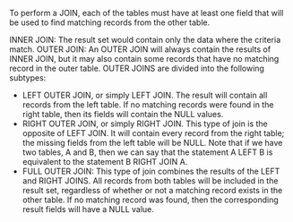 To perform a JOIN, each of the tables must have at least one field that will
be used to find matching records from the other table.

INNER JOIN: The result set would contain only the data where the criteria
match.
OUTER JOIN: An OUTER JOIN will always contain the results of INNER JOIN, but
it may also contain some records that have no matching record in the outer
table. OUTER JOINS are divided into the following subtypes:

- LEFT OUTER JOIN, or simply LEFT JOIN. The result will contain all records
  from the left table. If no matching records were found in the right table,
  then its fields will contain the NULL values.
- RIGHT OUTER JOIN, or simply RIGHT JOIN. This type of join is the opposite of
  LEFT JOIN. It will contain every record from the right table; the missing
  fields from the left table will be NULL. Note that if we have two tables, A
  and B, then we can say that the statement A LEFT B is equivalent to the
  statement B RIGHT JOIN A.
- FULL OUTER JOIN: This type of join combines the results of the LEFT and RIGHT
  JOINS. All records from both tables will be included in the result set,
  regardless of whether or not a matching record exists in the other table. If
  no matching record was found, then the corresponding result fields will have
  a NULL value.
